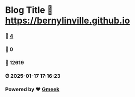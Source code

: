 # Blog Title :link: https://bernylinville.github.io 
### :page_facing_up: [4](https://bernylinville.github.io/tag.html) 
### :speech_balloon: 0 
### :hibiscus: 12619 
### :alarm_clock: 2025-01-17 17:16:23 
### Powered by :heart: [Gmeek](https://github.com/Meekdai/Gmeek)
